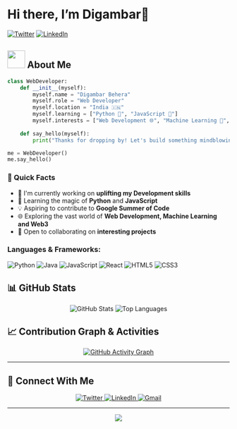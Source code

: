 # Hi there, I’m Digambar👋 

[![Twitter](https://img.shields.io/twitter/follow/veyroncx__?style=social)](https://twitter.com/veyroncx__)
[![LinkedIn](https://img.shields.io/badge/LinkedIn-Connect-blue)](https://www.linkedin.com/in/digambar-behera)

## <img src="https://media.giphy.com/media/WUlplcMpOCEmTGBtBW/giphy.gif" width="40"> About Me
```python
class WebDeveloper:
    def __init__(myself):
        myself.name = "Digambar Behera"
        myself.role = "Web Developer"
        myself.location = "India 🇮🇳"
        myself.learning = ["Python 🐍", "JavaScript 🚀"]
        myself.interests = ["Web Development 🌐", "Machine Learning 🤖", "Web3 🆕"]
    
    def say_hello(myself):
        print("Thanks for dropping by! Let's build something mindblowing together!")

me = WebDeveloper()
me.say_hello()
```

### 🎯 Quick Facts

- 🔭 I'm currently working on **uplifting my Development skills**
- 🌱 Learning the magic of **Python** and **JavaScript** 
- 💡 Aspiring to contribute to **Google Summer of Code**
- 🌐 Exploring the vast world of **Web Development, Machine Learning and Web3**
- 🤝 Open to collaborating on **interesting projects**

### Languages & Frameworks:
![Python](https://img.shields.io/badge/Python-3776AB?style=for-the-badge&logo=python&logoColor=white)
![Java](https://img.shields.io/badge/Java-ED8B00?style=for-the-badge&logo=openjdk&logoColor=white)
![JavaScript](https://img.shields.io/badge/JavaScript-F7DF1E?style=for-the-badge&logo=javascript&logoColor=black)
![React](https://img.shields.io/badge/React-61DAFB?style=for-the-badge&logo=react&logoColor=black)
![HTML5](https://img.shields.io/badge/HTML5-E34F26?style=for-the-badge&logo=html5&logoColor=white)
![CSS3](https://img.shields.io/badge/CSS3-1572B6?style=for-the-badge&logo=css3&logoColor=white)

## 📊 GitHub Stats
<div align="center">
  <img src="https://github-readme-stats.vercel.app/api?username=bedigambar&show_icons=true&theme=radical" alt="GitHub Stats" />
  <img src="https://github-readme-stats.vercel.app/api/top-langs/?username=bedigambar&layout=compact&theme=radical" alt="Top Languages" />
</div>

## 📈 Contribution Graph & Activities

<div align="center">
  
[![GitHub Activity Graph](https://github-readme-activity-graph.vercel.app/graph?username=bedigambar&theme=tokyo-night&hide_border=true&area=true)](https://github.com/bedigambar/github-readme-activity-graph)



</div>

---

## 🤝 Connect With Me

<p align="center">
  <a href="https://twitter.com/veyroncx__" target="_blank">
    <img src="https://img.shields.io/badge/Twitter-1DA1F2?style=for-the-badge&logo=twitter&logoColor=white" alt="Twitter" />
  </a>
  <a href="https://www.linkedin.com/in/digambar-behera" target="_blank">
    <img src="https://img.shields.io/badge/LinkedIn-0077B5?style=for-the-badge&logo=linkedin&logoColor=white" alt="LinkedIn" />
  </a>
  <a href="mailto:beheradigambar563@gmail.com">
    <img src="https://img.shields.io/badge/Gmail-D14836?style=for-the-badge&logo=gmail&logoColor=white" alt="Gmail"/>
  </a>
</p>

---

<div align="center">
  <img src="https://quotes-github-readme.vercel.app/api?type=horizontal&theme=tokyonight" />
</div>
